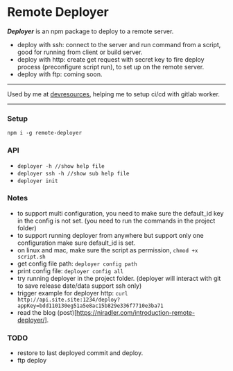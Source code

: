 # Remote Deployer

***Deployer*** is an npm package to deploy to a remote server.

- deploy with ssh: connect to the server and run command from a script, good for running from client or build server.
- deploy with http: create get request with secret key to fire deploy process (preconfigure script run), to set up on the remote server.
- deploy with ftp: coming soon.

***
 Used by me at [devresources](https://devresources.site/), 
 helping me to setup ci/cd with gitlab worker.
***

### Setup

```
npm i -g remote-deployer
```

### API

- ```deployer -h //show help file```
- ```deployer ssh -h //show sub help file```
- ```deployer init```

### Notes

- to support multi configuration, you need to make sure the default_id key in the config is not set. (you need to run the commands in the project folder)
- to support running deployer from anywhere but support only one configuration make sure default_id is set.
- on linux and mac, make sure the script as permission, ```chmod +x script.sh```
- get config file path: ```deployer config path```
- print config file: ```deployer config all```
- try running deployer in the project folder. (deployer will interact with git to save release date/data support ssh only)
- trigger example for deployer http: ```curl http://api.site.site:1234/deploy?appKey=bdd110130eg51a5e8ac15b829e336f7710e3ba71```
- read the blog (post)[https://niradler.com/introduction-remote-deployer/].

### TODO

- restore to last deployed commit and deploy.
- ftp deploy
